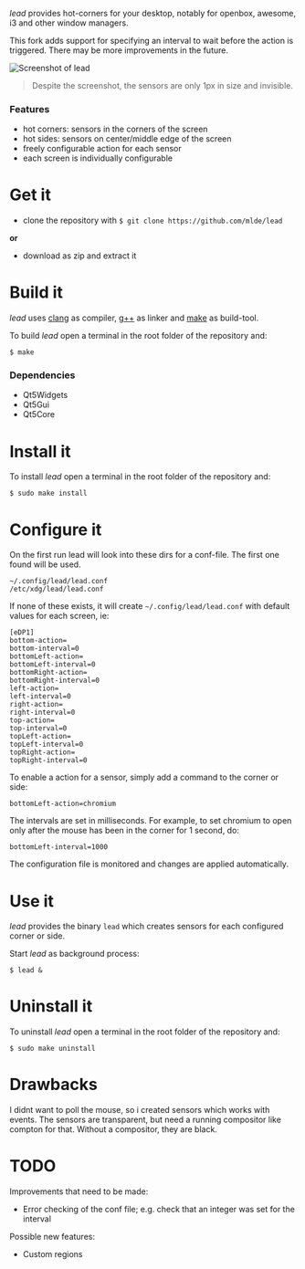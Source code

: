 *lead* provides hot-corners for your desktop, notably for openbox, awesome, i3 and other window managers.

This fork adds support for specifying an interval to wait before the action is triggered. There may be more improvements in the future.

![Screenshot of lead](https://github.com/mlde/lead/blob/master/screenshot.png)
> Despite the screenshot, the sensors are only 1px in size and invisible.


### Features
- hot corners: sensors in the corners of the screen
- hot sides: sensors on center/middle edge of the screen
- freely configurable action for each sensor
- each screen is individually configurable


# Get it

- clone the repository with `$ git clone https://github.com/mlde/lead`

**or**

- download as zip and extract it


# Build it

*lead* uses [clang](http://clang.llvm.org/) as compiler, [g++](https://gcc.gnu.org/) as linker and [make](https://www.gnu.org/software/make/) as build-tool. 

To build *lead* open a terminal in the root folder of the repository and:

    $ make

### Dependencies
- Qt5Widgets 
- Qt5Gui 
- Qt5Core


# Install it

To install *lead* open a terminal in the root folder of the repository and:

    $ sudo make install


# Configure it

On the first run lead will look into these dirs for a conf-file. The first one found will be used.

    ~/.config/lead/lead.conf
    /etc/xdg/lead/lead.conf

If none of these exists, it will create `~/.config/lead/lead.conf` with default values for each screen, ie:

    [eDP1]
    bottom-action=
    bottom-interval=0
    bottomLeft-action=
    bottomLeft-interval=0
    bottomRight-action=
    bottomRight-interval=0
    left-action=
    left-interval=0
    right-action=
    right-interval=0
    top-action=
    top-interval=0
    topLeft-action=
    topLeft-interval=0
    topRight-action=
    topRight-interval=0

To enable a action for a sensor, simply add a command to the corner or side:

    bottomLeft-action=chromium

The intervals are set in milliseconds. For example, to set chromium to open only after the mouse has been in the corner for 1 second, do:

    bottomLeft-interval=1000

The configuration file is monitored and changes are applied automatically.


# Use it

*lead* provides the binary `lead` which creates sensors for each configured corner or side.

Start *lead* as background process:

    $ lead &

# Uninstall it

To uninstall *lead* open a terminal in the root folder of the repository and:

    $ sudo make uninstall

# Drawbacks

I didnt want to poll the mouse, so i created sensors which works with events. The sensors are transparent, but need a running compositor like compton for that. Without a compositor, they are black.

# TODO

Improvements that need to be made:

- Error checking of the conf file; e.g. check that an integer was set for the interval

Possible new features:

- Custom regions
